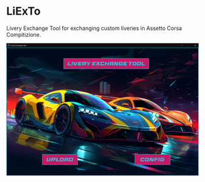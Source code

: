 # LiExTo
Livery Exchange Tool for exchanging custom liveries in Assetto Corsa Compitizione.

![alt text](https://github.com/joschroeder89/LiExTo/blob/main/thumb.png?raw=true)
